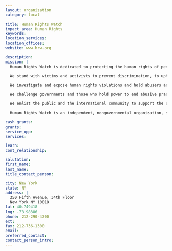 ```yaml
---
layout: organization
category: local

title: Human Rights Watch
impact_area: Human Rights
keywords: 
location_services: 
location_offices: 
website: www.hrw.org

description: 
mission: |
  Human Rights Watch is dedicated to protecting the human rights of people around the world.

  We stand with victims and activists to prevent discrimination, to uphold political freedom, to protect people from inhumane conduct in wartime, and to bring offenders to justice.

  We investigate and expose human rights violations and hold abusers accountable.

  We challenge governments and those who hold power to end abusive practices and respect international human rights law.

  We enlist the public and the international community to support the cause of human rights for all.

  Human Rights Watch is an independent, nongovernmental organization, supported by contributions from private individuals and foundations worldwide. It accepts no government funds, directly or indirectly

cash_grants: 
grants: 
service_opp: 
services: 

learn: 
cont_relationship: 

salutation: 
first_name: 
last_name: 
title_contact_person: 

city: New York
state: NY
address: |
  350 Fifth Avenue, 34th Floor  
  New York NY 10018
lat: 40.749418
lng: -73.98386
phone: 212-290-4700
ext: 
fax: 212-736-1300
email: 
preferred_contact: 
contact_person_intro: 
---
```

